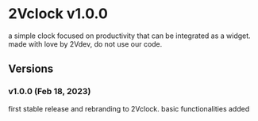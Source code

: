 # 2Vclock v1.0.0
a simple clock focused on productivity that can be integrated as a widget.
made with love by 2Vdev, do not use our code.

## Versions

### v1.0.0 (Feb 18, 2023)
first stable release and rebranding to 2Vclock. basic functionalities added
